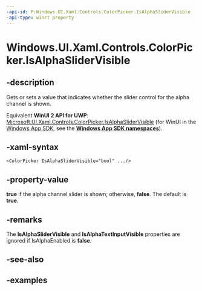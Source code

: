 ```yaml
---
-api-id: P:Windows.UI.Xaml.Controls.ColorPicker.IsAlphaSliderVisible
-api-type: winrt property
---
```


<!-- Property syntax.
public bool IsAlphaSliderVisible { get;  set; }
-->

# Windows.UI.Xaml.Controls.ColorPicker.IsAlphaSliderVisible

## -description

Gets or sets a value that indicates whether the slider control for the alpha channel is shown.

Equivalent **WinUI 2 API for UWP**: [Microsoft.UI.Xaml.Controls.ColorPicker.IsAlphaSliderVisible](/windows/winui/api/microsoft.ui.xaml.controls.colorpicker.isalphaslidervisible) (for WinUI in the [Windows App SDK](/windows/apps/windows-app-sdk/), see the **[Windows App SDK namespaces](/windows/windows-app-sdk/api/winrt/)**).

## -xaml-syntax

```xaml
<ColorPicker IsAlphaSliderVisible="bool" .../>
```

## -property-value

**true** if the alpha channel slider is shown; otherwise, **false**. The default is **true**.

## -remarks

The **IsAlphaSliderVisible** and **IsAlphaTextInputVisible** properties are ignored if IsAlphaEnabled is **false**.

## -see-also

## -examples

